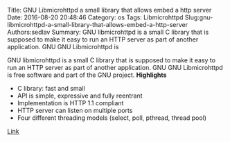Title: GNU Libmicrohttpd a small library that allows embed a http server
Date: 2016-08-20 20:48:46
Category: os
Tags: Libmicrohttpd
Slug:gnu-libmicrohttpd-a-small-library-that-allows-embed-a-http-server
Authors:sedlav
Summary: GNU libmicrohttpd is a small C library that is supposed to make it easy to run an HTTP server as part of another application. GNU GNU Libmicrohttpd is

GNU libmicrohttpd is a small C library that is supposed to make it easy to run an HTTP server as part of another application. GNU GNU Libmicrohttpd is free software and part of the GNU project.
**Highlights**

* C library: fast and small
* API is simple, expressive and fully reentrant
* Implementation is HTTP 1.1 compliant
* HTTP server can listen on multiple ports
* Four different threading models (select, poll, pthread, thread pool)

[Link](https://www.gnu.org/software/libmicrohttpd/)
